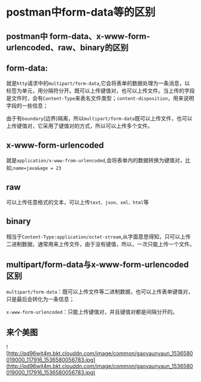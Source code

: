 # postman中form-data等的区别
## postman中 form-data、x-www-form-urlencoded、raw、binary的区别

## form-data:
 就是`http`请求中的`multipart/form-data`,它会将表单的数据处理为一条消息，以标签为单元，用分隔符分开。既可以上传键值对，也可以上传文件。当上传的字段是文件时，会有`Content-Type`来表名文件类型；`content-disposition`，用来说明字段的一些信息；

由于有`boundary`(边界)隔离，所以`multipart/form-data`既可以上传文件，也可以上传键值对，它采用了键值对的方式，所以可以上传多个文件。

## x-www-form-urlencoded

就是`application/x-www-from-urlencoded`,会将表单内的数据转换为键值对，比如,`name=java&age = 23`

## raw

可以上传任意格式的文本，可以上传`text、json、xml、html`等

## binary

相当于`Content-Type:application/octet-stream`,从字面意思得知，只可以上传二进制数据，通常用来上传文件，由于没有键值，所以，一次只能上传一个文件。

## multipart/form-data与x-www-form-urlencoded区别

`multipart/form-data`：既可以上传文件等二进制数据，也可以上传表单键值对，只是最后会转化为一条信息；

`x-www-form-urlencoded`：只能上传键值对，并且键值对都是间隔分开的。

## 来个美图
![http://pd96wjt4m.bkt.clouddn.com/image/common/gaoyaunyaun_1536580019000_117916_1536580056783.jpg](http://pd96wjt4m.bkt.clouddn.com/image/common/gaoyaunyaun_1536580019000_117916_1536580056783.jpg)


